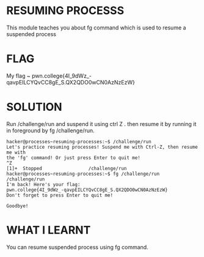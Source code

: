 
# RESUMING PROCESSS

This module teaches you about fg command which is used to resume a suspended process

# FLAG

My flag ~ pwn.college{4I_9dWz_-qavpEILCYQvCC8gE_S.QX2QDO0wCN0AzNzEzW}

# SOLUTION

Run /challenge/run and suspend it using ctrl Z . then resume it by running it in foreground by fg /challenge/run. 

```
hacker@processes~resuming-processes:~$ /challenge/run
Let's practice resuming processes! Suspend me with Ctrl-Z, then resume me with
the 'fg' command! Or just press Enter to quit me!
^Z
[1]+  Stopped                 /challenge/run
hacker@processes~resuming-processes:~$ fg /challenge/run
/challenge/run
I'm back! Here's your flag:
pwn.college{4I_9dWz_-qavpEILCYQvCC8gE_S.QX2QDO0wCN0AzNzEzW}
Don't forget to press Enter to quit me!

Goodbye!

```


# WHAT I LEARNT

You can resume suspended process using fg command.